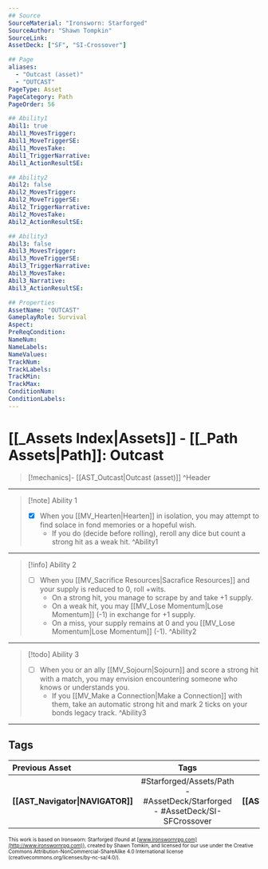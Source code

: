 ```yaml
---
## Source
SourceMaterial: "Ironsworn: Starforged"
SourceAuthor: "Shawn Tompkin"
SourceLink: 
AssetDeck: ["SF", "SI-Crossover"]

## Page
aliases:
  - "Outcast (asset)"
  - "OUTCAST"
PageType: Asset
PageCategory: Path
PageOrder: 56

## Ability1
Abil1: true
Abil1_MovesTrigger:
Abil1_MoveTriggerSE:
Abil1_MovesTake:
Abil1_TriggerNarrative:
Abil1_ActionResultSE:

## Ability2
Abil2: false
Abil2_MovesTrigger:
Abil2_MoveTriggerSE:
Abil2_TriggerNarrative:
Abil2_MovesTake:
Abil2_ActionResultSE:

## Ability3
Abil3: false
Abil3_MovesTrigger:
Abil3_MoveTriggerSE:
Abil3_TriggerNarrative:
Abil3_MovesTake:
Abil3_Narrative:
Abil3_ActionResultSE:

## Properties
AssetName: "OUTCAST"
GameplayRole: Survival
Aspect:
PreReqCondition: 
NameNum:
NameLabels:
NameValues:
TrackNum:
TrackLabels:
TrackMin:
TrackMax:
ConditionNum:
ConditionLabels:
---
```

# [[_Assets Index|Assets]] - [[_Path Assets|Path]]: Outcast
> [!mechanics]- [[AST_Outcast|Outcast (asset)]] ^Header
___
> [!note] Ability 1
> - [x] When you [[MV_Hearten|Hearten]] in isolation, you may attempt to find solace in fond memories or a hopeful wish. 
> 	- If you do (decide before rolling), reroll any dice but count a strong hit as a weak hit. ^Ability1
___
> [!info] Ability 2
> - [ ] When you [[MV_Sacrifice Resources|Sacrafice Resources]] and your supply is reduced to 0, roll +wits. 
> 	- On a strong hit, you manage to scrape by and take +1 supply. 
> 	- On a weak hit, you may [[MV_Lose Momentum|Lose Momentum]] (-1) in exchange for +1 supply. 
> 	- On a miss, your supply remains at 0 and you [[MV_Lose Momentum|Lose Momentum]] (-1). ^Ability2
___
> [!todo] Ability 3
> - [ ] When you or an ally [[MV_Sojourn|Sojourn]] and score a strong hit with a match, you may envision encountering someone who knows or understands you. 
> 	- If you [[MV_Make a Connection|Make a Connection]] with them, take an automatic strong hit and mark 2 ticks on your bonds legacy track. ^Ability3
___

## Tags
| Previous Asset | Tags | Next Asset |
| :--- | :---: | ---: |
| **[[AST_Navigator\|NAVIGATOR]]** | #Starforged/Assets/Path - #AssetDeck/Starforged - #AssetDeck/SI-SFCrossover | **[[AST_Scavenger\|SCAVENGER]]** |

<font size=-2>This work is based on Ironsworn: Starforged (found at [www.ironswornrpg.com](http://www.ironswornrpg.com)), created by Shawn Tomkin, and licensed for our use under the Creative Commons Attribution-NonCommercial-ShareAlike 4.0 International license  (creativecommons.org/licenses/by-nc-sa/4.0/).</font>